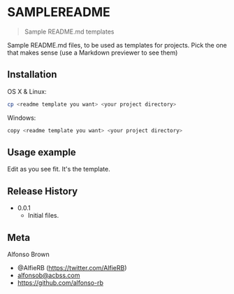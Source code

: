 # SAMPLEREADME
> Sample README.md templates

Sample README.md files, to be used as templates for projects. Pick the one that makes sense (use a Markdown previewer to see them)

## Installation

OS X & Linux:

```sh
cp <readme template you want> <your project directory>
```

Windows:

```sh
copy <readme template you want> <your project directory>
```

## Usage example

Edit as you see fit. It's the template.


## Release History

* 0.0.1
    * Initial files.

## Meta

Alfonso Brown
- @AlfieRB (https://twitter.com/AlfieRB)
- alfonsob@acbss.com
- https://github.com/alfonso-rb
